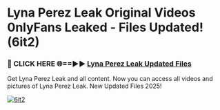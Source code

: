 # Lyna Perez Leak Original Videos 0nlyFans Leaked - Files Updated! (6it2)

<h3>🔴 CLICK HERE 🌐==►► <a href="https://tinyurl.com/ms9xzufz" rel="nofollow">Lyna Perez Leak Updated Files</a></h3>

Get Lyna Perez Leak and all content. Now you can access all videos and pictures of Lyna Perez Leak. New Updated Files 2025!

[![6it2](https://i.imgur.com/ppqm5kG.gif)](https://tinyurl.com/ms9xzufz)
